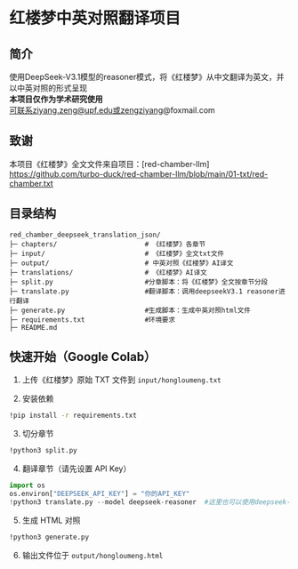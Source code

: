 # 红楼梦中英对照翻译项目

## 简介
使用DeepSeek-V3.1模型的reasoner模式，将《红楼梦》从中文翻译为英文，并以中英对照的形式呈现   
**本项目仅作为学术研究使用**  
可联系ziyang.zeng@upf.edu或zengziyang@foxmail.com

## 致谢
本项目《红楼梦》全文文件来自项目：[red-chamber-llm] https://github.com/turbo-duck/red-chamber-llm/blob/main/01-txt/red-chamber.txt

## 目录结构
```
red_chamber_deepseek_translation_json/
├─ chapters/                      # 《红楼梦》各章节
├─ input/                         # 《红楼梦》全文txt文件
├─ output/                        # 中英对照《红楼梦》AI译文
├─ translations/                  # 《红楼梦》AI译文
├─ split.py                       #分章脚本：将《红楼梦》全文按章节分段
├─ translate.py                   #翻译脚本：调用deepseekV3.1 reasoner进行翻译
├─ generate.py                    #生成脚本：生成中英对照html文件
├─ requirements.txt               #环境要求
├─ README.md
```

## 快速开始（Google Colab）

1. 上传《红楼梦》原始 TXT 文件到 `input/hongloumeng.txt`

2. 安装依赖
```bash
!pip install -r requirements.txt
```

3. 切分章节
```bash
!python3 split.py
```

4. 翻译章节（请先设置 API Key）
```python
import os
os.environ["DEEPSEEK_API_KEY"] = "你的API_KEY"
!python3 translate.py --model deepseek-reasoner  #这里也可以使用deepseek-chat模式
```

5. 生成 HTML 对照
```bash
!python3 generate.py
```

6. 输出文件位于 `output/hongloumeng.html`
